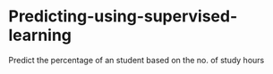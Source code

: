 # Predicting-using-supervised-learning
Predict the percentage of an student based on the no. of study hours
